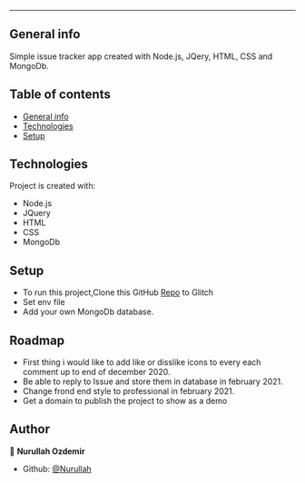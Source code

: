 
------

 ## General info
  Simple issue tracker app created with Node.js, JQery, HTML, CSS and MongoDb.
 



	

 ## Table of contents
* [General info](#general-info)
* [Technologies](#technologies)
* [Setup](#setup)


	
## Technologies
Project is created with:
* Node.js
* JQuery
* HTML
* CSS
* MongoDb
	
## Setup
 * To run this project,Clone this GitHub [Repo](https://github.com/abakuslu/CA2.dev.git)  to Glitch
 * Set env file
 *  Add your own MongoDb database.
 
 
 ## Roadmap
 * First thing i would like to add like or disslike icons to every each comment up to end of december 2020.
 * Be able to reply to Issue and store them in database in february 2021.
 * Change frond end style to professional in february 2021.
 * Get a domain to publish the project to show as a demo
 
 ## Author

👤 **Nurullah Ozdemir**


- Github: [@Nurullah](https://github.com/abakuslu)

 

```

 
